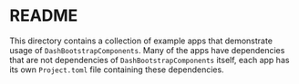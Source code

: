 # README

This directory contains a collection of example apps that demonstrate usage of
`DashBootstrapComponents`. Many of the apps have dependencies that are not
dependencies of `DashBootstrapComponents` itself, each app has its own
`Project.toml` file containing these dependencies.
